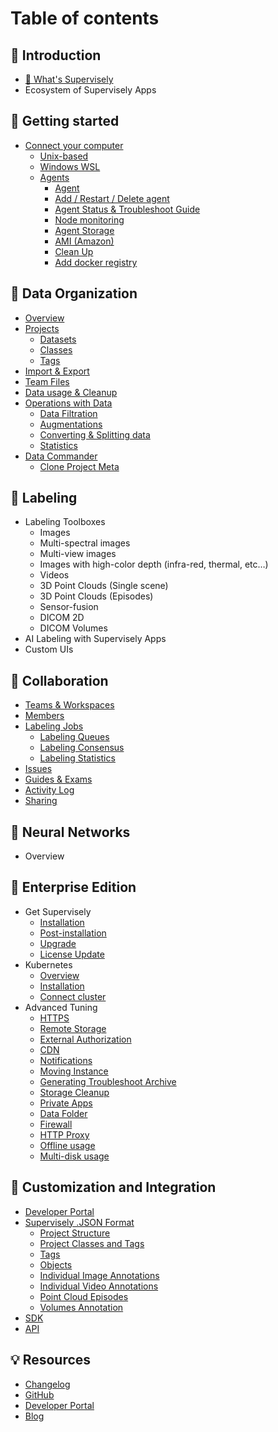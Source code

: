 # Table of contents
## 📌 Introduction
* [🤖 What's Supervisely](README.md)
* Ecosystem of Supervisely Apps

## 📌 Getting started
* [Connect your computer](getting-started/connect-your-computer/README.md)
  * [Unix-based](getting-started/connect-your-computer/unix-based/unix-based.md)
  * [Windows WSL](getting-started/connect-your-computer/windows-wsl/windows-wsl.md)
  * [Agents](getting-started/connect-your-computer/agents/README.md)
      * [Agent](getting-started/connect-your-computer/agents/agent/agent.md)
      * [Add / Restart / Delete agent](getting-started/connect-your-computer/agents/add_delete_node/add_delete_node.md)
      * [Agent Status & Troubleshoot Guide](getting-started/connect-your-computer/agents/status_and_troubleshooting/status.md)
      * [Node monitoring](getting-started/connect-your-computer/agents/manage/manage.md)
      * [Agent Storage](getting-started/connect-your-computer/agents/agent-storage/agent-storage.md)
      * [AMI (Amazon)](getting-started/connect-your-computer/agents/ami/README.md)
      * [Clean Up](getting-started/connect-your-computer/agents/clean_up/clean_up.md)
      * [Add docker registry](getting-started/connect-your-computer/agents/custom-docker-registry/README.md)

## 📂 Data Organization
* [Overview](data-organization/overview.md)
* [Projects](data-organization/project/projects.md)
    * [Datasets](data-organization/project/datasets.md)
    * [Classes](data-organization/project/classes.md)
    * [Tags](data-organization/project/tags.md)
* [Import & Export](data-organization/import-export.md)
* [Team Files](data-organization/teamfiles.md)
* [Data usage & Cleanup](data-organization/storage/README.md)
* [Operations with Data](/data-organization/Operations-with-Data/README.md)
  * [Data Filtration](/data-organization/Operations-with-Data/data-filtration.md)
  * [Augmentations](/data-organization/Operations-with-Data/Augmentations.md)
  * [Converting & Splitting data](/data-organization/Operations-with-Data/Converting&Splitdata.md)
  * [Statistics](/data-organization/Operations-with-Data/Statistics.md)
* [Data Commander](data-organization/data-commander/README.md)
    * [Clone Project Meta](data-organization/data-commander/clone-meta.md)

## 📝 Labeling

* Labeling Toolboxes 
  * Images
  * Multi-spectral images
  * Multi-view images
  * Images with high-color depth (infra-red, thermal, etc…)
  * Videos
  * 3D Point Clouds (Single scene)
  * 3D Point Clouds (Episodes)
  * Sensor-fusion
  * DICOM 2D
  * DICOM Volumes
* AI Labeling with Supervisely Apps
* Custom UIs

## 🤝 Collaboration

* [Teams & Workspaces](collaboration/teams.md)
* [Members](collaboration/members.md)
* [Labeling Jobs](labeling/jobs/README.md)
  * [Labeling Queues](labeling/jobs/Labeling-Queues.md)
  * [Labeling Consensus](labeling/jobs/Labeling-consensus.md)
  * [Labeling Statistics](labeling/jobs/Labeling-Statistics.md)
* [Issues](labeling/issues/README.md)
* [Guides & Exams](labeling/exams/README.md)
* [Activity Log](collaboration/Activity-Log.md)
* [Sharing](collaboration/sharing.md)



## 🔮 Neural Networks

* Overview


## 👔 Enterprise Edition

* Get Supervisely
    * [Installation](enterprise/installation/README.md)
    * [Post-installation](enterprise/post-installation/README.md)
    * [Upgrade](enterprise/update/upgrade.md)
    * [License Update](enterprise/updating-the-license/README.md)
* Kubernetes
    * [Overview](enterprise/kubernetes/overview.md)
    * [Installation](enterprise/kubernetes/installation.md)
    * [Connect cluster](enterprise/kubernetes/agent.md)
* Advanced Tuning
    * [HTTPS](enterprise/https/index.md)
    * [Remote Storage](enterprise/s3/README.md)
    * [External Authorization](enterprise/auth/index.md)
    * [CDN](enterprise/cdn/README.md)
    * [Notifications](enterprise/notifications/README.md)
    * [Moving Instance](enterprise/moving/README.md)
    * [Generating Troubleshoot Archive](enterprise/troubleshoot/generating_ts_archive.md)
    * [Storage Cleanup](enterprise/cleanup/README.md)
    * [Private Apps](enterprise/private-apps/README.md)
    * [Data Folder](enterprise/data-folder/README.md)
    * [Firewall](enterprise/firewall/README.md)
    * [HTTP Proxy](enterprise/http-proxy/README.md)
    * [Offline usage](enterprise/offline-usage/README.md)
    * [Multi-disk usage](enterprise/multi-disk/README.md)

## 🔧 Customization and Integration 

* [Developer Portal](https://developer.supervisely.com/)
* [Supervisely .JSON Format](data-organization/Annotation-JSON-format/00_ann_format_navi.md)
    * [Project Structure](data-organization/Annotation-JSON-format/01_Project_Structure_new.md)
    * [Project Classes and Tags](data-organization/Annotation-JSON-format/Project_Classes_And_Tags.md)
    * [Tags](data-organization/Annotation-JSON-format/Supervisely_format_tags.md)
    * [Objects](data-organization/Annotation-JSON-format/Supervisely_Format_objects.md)
    * [Individual Image Annotations](data-organization/Annotation-JSON-format/Supervisely_format_images.md)
    * [Individual Video Annotations](data-organization/Annotation-JSON-format/06_Supervisely_format_videos.md)
    * [Point Cloud Episodes](data-organization/Annotation-JSON-format/07_Supervisely_format_pointcloud_episode.md)
    * [Volumes Annotation](data-organization/Annotation-JSON-format/08_Supervisely_format_volume.md)
* [SDK](https://supervisely.readthedocs.io/en/latest/sdk_packages.html)
* [API](https://api.docs.supervisely.com)
  
## 💡 Resources

* [Changelog](https://app.supervisely.com/changelog)
* [GitHub](https://github.com/supervisely/supervisely)
* [Developer Portal](https://developer.supervisely.com)
* [Blog](https://medium.com/@supervisely)
